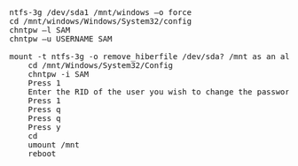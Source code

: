 <pre>

ntfs-3g /dev/sda1 /mnt/windows –o force
cd /mnt/windows/Windows/System32/config
chntpw –l SAM
chntpw –u USERNAME SAM

mount -t ntfs-3g -o remove_hiberfile /dev/sda? /mnt as an alternative.
    cd /mnt/Windows/System32/Config
    chntpw -i SAM
    Press 1
    Enter the RID of the user you wish to change the password for.
    Press 1
    Press q
    Press q
    Press y
    cd
    umount /mnt
    reboot
</pre>
